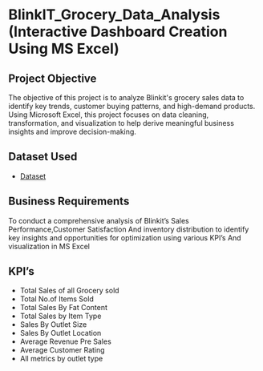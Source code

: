 # BlinkIT_Grocery_Data_Analysis (Interactive Dashboard Creation Using MS Excel)

## Project Objective
The objective of this project is to analyze Blinkit's grocery sales data to identify key trends, customer buying patterns, and high-demand products. Using Microsoft Excel, this project focuses on data cleaning, transformation, and visualization to help derive meaningful business insights and improve decision-making.

## Dataset Used 
- <a href="https://github.com/Rakshith2552/Data_Analysis_Dashboard/blob/main/BlinkIt_project.xlsx">Dataset</a>

## Business Requirements
To conduct a comprehensive analysis of Blinkit’s Sales Performance,Customer Satisfaction
And inventory distribution to identify key insights and opportunities for optimization using various KPI’s 
And visualization in MS Excel 

## KPI’s
- Total Sales of all Grocery sold 
- Total No.of Items Sold 
- Total Sales By Fat Content
- Total Sales by Item Type
- Sales By Outlet Size
- Sales By Outlet Location
- Average Revenue Pre Sales
- Average Customer Rating
- All metrics by outlet type

